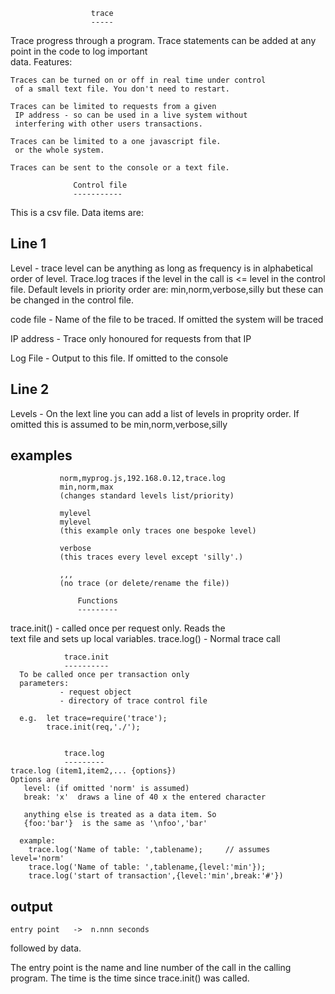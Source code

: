  

                      trace
                      -----
   Trace progress through a program.  Trace statements
   can be added at any point in the code to log important  
   data.  Features:

    Traces can be turned on or off in real time under control  
     of a small text file. You don't need to restart. 

    Traces can be limited to requests from a given
     IP address - so can be used in a live system without  
     interfering with other users transactions.

    Traces can be limited to a one javascript file.
     or the whole system.

    Traces can be sent to the console or a text file.
 
                  Control file
                  -----------
   This is a csv file. Data items are:
  
   Line 1
   ------
   Level -      trace level can be anything as long as frequency 
                is in alphabetical order of level.  Trace.log
                traces if the level in the call is <= 
                level in the control file. Default levels in 
                priority order are: min,norm,verbose,silly
                but these can be changed in the control file.
                

   code file -  Name of the file to be traced. If omitted the 
                system will be traced

  IP address -  Trace only honoured for requests from that IP

  Log File   -  Output to this file. If omitted to the console  

  Line 2
  ------
  Levels     -  On the lext line you can add a list of levels in 
               proprity order. If omitted this is assumed to be
                min,norm,verbose,silly
   
   examples
   -------
               norm,myprog.js,192.168.0.12,trace.log  
               min,norm,max
               (changes standard levels list/priority)

               mylevel
               mylevel
               (this example only traces one bespoke level)

               verbose
               (this traces every level except 'silly'.)

               ,,,   
               (no trace (or delete/rename the file))

                   Functions 
                   ---------
   trace.init() - called once per request only.  Reads the  
                  text file and sets up local variables.
   trace.log() -  Normal trace call


                trace.init
                ----------
      To be called once per transaction only
      parameters:
               - request object 
               - directory of trace control file

      e.g.  let trace=require('trace');
            trace.init(req,'./');


                trace.log
                ---------
    trace.log (item1,item2,... {options})
    Options are 
       level: (if omitted 'norm' is assumed)     
       break: 'x'  draws a line of 40 x the entered character
         
       anything else is treated as a data item. So 
       {foo:'bar'}  is the same as '\nfoo','bar'

      example:  
        trace.log('Name of table: ',tablename);     // assumes level='norm'
        trace.log('Name of table: ',tablename,{level:'min'}); 
        trace.log('start of transaction',{level:'min',break:'#'})  
  
   output
   ----- 
    entry point   ->  n.nnn seconds 
   followed by data.
  
  The entry point is the name and line number of the call
  in the calling program.  The time is the time since 
  trace.init() was called. 
